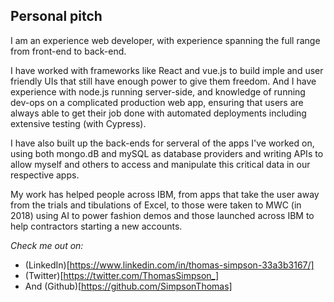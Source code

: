 ## Personal pitch

I am an experience web developer, with experience spanning the full range from front-end to back-end.

I have worked with frameworks like React and vue.js to build imple and user friendly UIs that still have enough power to give them freedom. And I have experience with node.js running server-side, and knowledge of running dev-ops on a complicated production web app, ensuring that users are always able to get their job done with automated deployments including extensive testing (with Cypress).

I have also built up the back-ends for serveral of the apps I've worked on, using both mongo.dB and mySQL as database providers and writing APIs to allow myself and others to access and manipulate this critical data in our respective apps.

My work has helped people across IBM, from apps that take the user away from the trials and tibulations of Excel, to those were taken to MWC (in 2018) using AI to power fashion demos and those launched across IBM to help contractors starting a new accounts.

*Check me out on:*
- (LinkedIn)[https://www.linkedin.com/in/thomas-simpson-33a3b3167/]
- (Twitter)[https://twitter.com/ThomasSimpson_]
- And (Github)[https://github.com/SimpsonThomas]